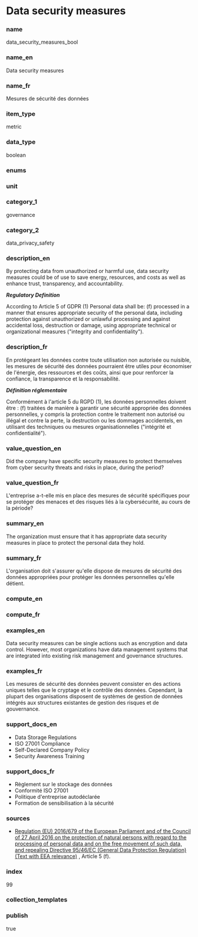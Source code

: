 # Data security measures

### name

data_security_measures_bool

### name_en

Data security measures

### name_fr

Mesures de sécurité des données

### item_type

metric

### data_type

boolean

### enums



### unit



### category_1

governance

### category_2

data_privacy_safety

### description_en

By protecting data from unauthorized or harmful use, data security measures could be of use to save
energy, resources, and costs as well as enhance trust, transparency, and accountability. 

***Regulatory Definition***

According to Article 5 of GDPR (1) Personal data shall be: (f) processed in a manner that ensures
appropriate security of the personal data, including protection against unauthorized or unlawful
processing and against accidental loss, destruction or damage, using appropriate technical or
organizational measures ("integrity and confidentiality"). 

### description_fr

En protégeant les données contre toute utilisation non autorisée ou nuisible, les mesures de
sécurité des données pourraient être utiles pour économiser de l'énergie, des ressources et des
coûts, ainsi que pour renforcer la confiance, la transparence et la responsabilité.

***Définition réglementaire***

Conformément à l'article 5 du RGPD (1), les données personnelles doivent être : (f) traitées de
manière à garantir une sécurité appropriée des données personnelles, y compris la protection
contre le traitement non autorisé ou illégal et contre la perte, la destruction ou les dommages
accidentels, en utilisant des techniques ou mesures organisationnelles
("intégrité et confidentialité").

### value_question_en


Did the company have specific security measures to protect themselves from
cyber security threats and risks in place, during the period?

### value_question_fr


L'entreprise a-t-elle mis en place des mesures de sécurité spécifiques pour se
protéger des menaces et des risques liés à la cybersécurité, au cours de la
période?

### summary_en

The organization must ensure that it has appropriate data security measures in place to protect the
personal data they hold.  

### summary_fr

L'organisation doit s'assurer qu'elle dispose de mesures de sécurité des données appropriées pour
protéger les données personnelles qu'elle détient.

### compute_en



### compute_fr



### examples_en

Data security measures can be single actions such as encryption and data control. However, most
organizations have data management systems that are integrated into existing risk management and
governance structures.

### examples_fr

Les mesures de sécurité des données peuvent consister en des actions uniques telles que le
cryptage et le contrôle des données. Cependant, la plupart des organisations disposent de systèmes
de gestion de données intégrés aux structures existantes de gestion des risques et de gouvernance.

### support_docs_en

- Data Storage Regulations
- ISO 27001 Compliance
- Self-Declared Company Policy
- Security Awareness Training

### support_docs_fr

- Règlement sur le stockage des données
- Conformité ISO 27001
- Politique d'entreprise autodéclarée
- Formation de sensibilisation à la sécurité

### sources

- [Regulation (EU) 2016/679 of the European Parliament and of the Council of 27 April 2016 on the
protection of natural persons with regard to the processing of personal data and on the free
movement of such data, and repealing Directive 95/46/EC
(General Data Protection Regulation) (Text with EEA relevance)](https://eur-lex.europa.eu/eli/reg/2016/679/oj)
, Article 5 (f).
    
### index

99

### collection_templates


### publish

true
